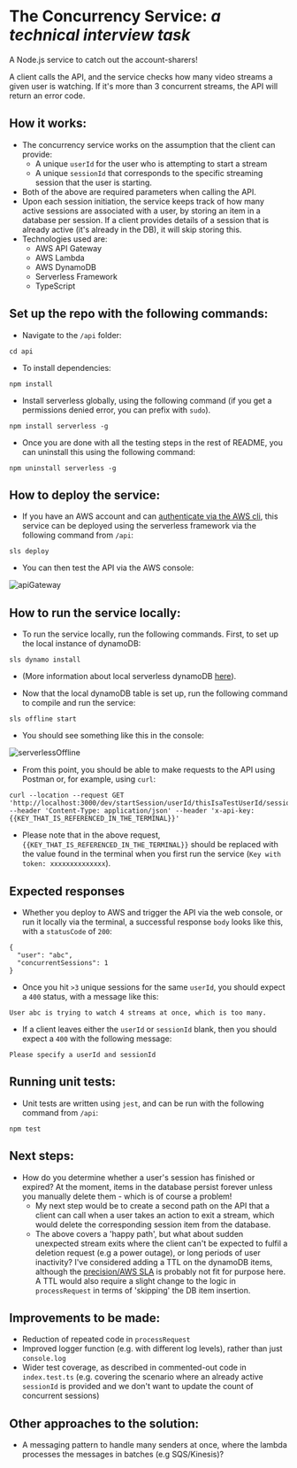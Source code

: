 # The Concurrency Service: _a technical interview task_


A Node.js service to catch out the account-sharers!

A client calls the API, and the service checks how many video streams a given user is watching. If it's more than 3 concurrent streams, the API will return an error code.

## How it works:

* The concurrency service works on the assumption that the client can provide:
    * A unique `userId` for the user who is attempting to start a stream
    * A unique `sessionId` that corresponds to the specific streaming session that the user is starting.
* Both of the above are required parameters when calling the API.
* Upon each session initiation, the service keeps track of how many active sessions are associated with a user, by storing an item in a database per session. If a client provides details of a session that is already active (it's already in the DB), it will skip storing this.
* Technologies used are:
    * AWS API Gateway
    * AWS Lambda
    * AWS DynamoDB
    * Serverless Framework
    * TypeScript

## Set up the repo with the following commands:

* Navigate to the `/api` folder:

``` cd api ```

* To install dependencies:

``` npm install ```

* Install serverless globally, using the following command (if you get a permissions denied error, you can prefix with `sudo`).

``` npm install serverless -g ``` 

* Once you are done with all the testing steps in the rest of README, you can uninstall this using the following command:

``` npm uninstall serverless -g ```

## How to deploy the service:

* If you have an AWS account and can [authenticate via the AWS cli](https://docs.aws.amazon.com/polly/latest/dg/setup-aws-cli.html), this service can be deployed using the serverless framework via the following command from `/api`:

``` sls deploy ```

* You can then test the API via the AWS console:

![apiGateway](apiGateway.png)

## How to run the service locally:

* To run the service locally, run the following commands. First, to set up the local instance of dynamoDB:

``` sls dynamo install ```

* (More information about local serverless dynamoDB [here](https://www.serverless.com/plugins/serverless-dynamodb-local)).

* Now that the local dynamoDB table is set up, run the following command to compile and run the service:

```sls offline start```

* You should see something like this in the console:

![serverlessOffline](serverlessOffline.png)

* From this point, you should be able to make requests to the API using Postman or, for example, using `curl`:

``` 
curl --location --request GET 'http://localhost:3000/dev/startSession/userId/thisIsaTestUserId/sessionId/thisIsaTestSessionId' --header 'Content-Type: application/json' --header 'x-api-key:{{KEY_THAT_IS_REFERENCED_IN_THE_TERMINAL}}' 
```

* Please note that in the above request, `{{KEY_THAT_IS_REFERENCED_IN_THE_TERMINAL}}` should be replaced with the value found in the terminal when you first run the service (`Key with token: xxxxxxxxxxxxxx`).

## Expected responses

* Whether you deploy to AWS and trigger the API via the web console, or run it locally via the terminal, a successful response `body` looks like this, with a `statusCode` of `200`:

```
{
  "user": "abc",
  "concurrentSessions": 1
}
```

* Once you hit `>3` unique sessions for the same `userId`, you should expect a `400` status, with a message like this:

```User abc is trying to watch 4 streams at once, which is too many.```

* If a client leaves either the `userId` or `sessionId` blank, then you should expect a `400` with the following message:

```Please specify a userId and sessionId```

## Running unit tests:
* Unit tests are written using `jest`, and can be run with the following command from `/api`:

``` npm test ```

## Next steps:
* How do you determine whether a user's session has finished or expired? At the moment, items in the database persist forever unless you manually delete them - which is of course a problem!
    * My next step would be to create a second path on the API that a client can call when a user takes an action to exit a stream, which would delete the corresponding session item from the database. 
    * The above covers a 'happy path', but what about sudden unexpected stream exits where the client can't be expected to fulfil a deletion request (e.g a power outage), or long periods of user inactivity? I've considered adding a TTL on the dynamoDB items, although the [precision/AWS SLA](https://aws.amazon.com/premiumsupport/knowledge-center/ttl-dynamodb/) is probably not fit for purpose here. A TTL would also require a slight change to the logic in `processRequest` in terms of 'skipping' the DB item insertion.
    
## Improvements to be made:
* Reduction of repeated code in `processRequest`
* Improved logger function (e.g. with different log levels), rather than just `console.log`
* Wider test coverage, as described in commented-out code in `index.test.ts` (e.g. covering the scenario where an already active `sessionId` is provided and we don't want to update the count of concurrent sessions)

## Other approaches to the solution:
* A messaging pattern to handle many senders at once, where the lambda processes the messages in batches (e.g SQS/Kinesis)?
